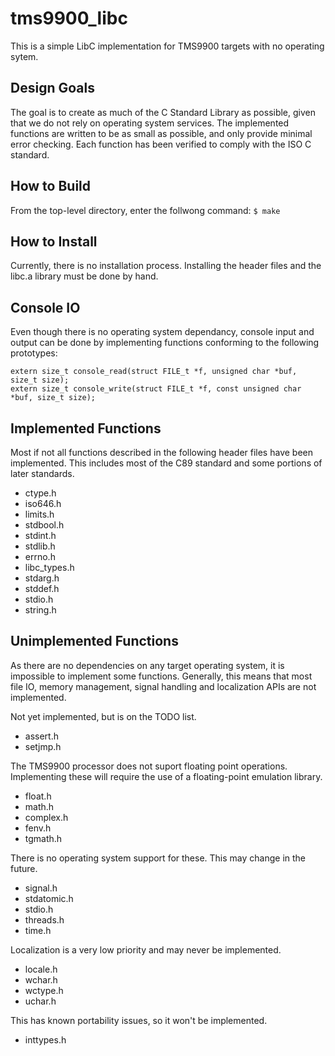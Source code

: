 # tms9900_libc
This is a simple LibC implementation for TMS9900 targets with no operating sytem.

## Design Goals
The goal is to create as much of the C Standard Library as possible, given that we do not rely on operating system services. The implemented functions are written to be as small as possible, and only provide minimal error checking. Each function has been verified to comply with the ISO C standard.

## How to Build
From the top-level directory, enter the follwong command:
`$ make`

## How to Install
Currently, there is no installation process. Installing the header files and the libc.a library must be done by hand.

## Console IO
Even though there is no operating system dependancy, console input and output can be done by implementing functions conforming to the following prototypes:

```
extern size_t console_read(struct FILE_t *f, unsigned char *buf, size_t size);
extern size_t console_write(struct FILE_t *f, const unsigned char *buf, size_t size);
```

## Implemented Functions
Most if not all functions described in the following header files have been implemented. This includes most of the C89 standard and some portions of later standards.

- ctype.h
- iso646.h
- limits.h
- stdbool.h
- stdint.h
- stdlib.h
- errno.h
- libc_types.h
- stdarg.h
- stddef.h
- stdio.h
- string.h

## Unimplemented Functions
As there are no dependencies on any target operating system, it is impossible to implement some functions. Generally, this means that most file IO, memory management, signal handling and localization APIs are not implemented.

Not yet implemented, but is on the TODO list.
- assert.h
- setjmp.h

The TMS9900 processor does not suport floating point operations. Implementing
these will require the use of a floating-point emulation library.
- float.h
- math.h
- complex.h
- fenv.h
- tgmath.h

There is no operating system support for these. This may change in the future.
- signal.h
- stdatomic.h
- stdio.h
- threads.h
- time.h

Localization is a very low priority and may never be implemented.
- locale.h
- wchar.h
- wctype.h
- uchar.h

This has known portability issues, so it won't be implemented.
- inttypes.h

